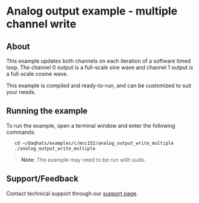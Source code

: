 # Analog output example - multiple channel write

## About
This example updates both channels on each iteration of a software timed
loop. The channel 0 output is a full-scale sine wave and channel 1 output is a 
full-scale cosine wave.

This example is compiled and ready-to-run, and can be customized to suit 
your needs.

## Running the example
To run the example, open a terminal window and enter the following commands:
```
   cd ~/daqhats/examples/c/mcc152/analog_output_write_multiple
   ./analog_output_write_multiple
```

>   **Note**: The example may need to be run with sudo.

## Support/Feedback
Contact technical support through our 
[support page](https://www.mccdaq.com/support/support_form.aspx).
